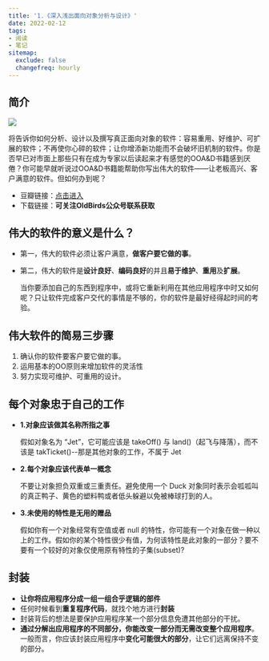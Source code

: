 ```yaml
---
title: '1.《深入浅出面向对象分析与设计》'
date: 2022-02-12
tags:
- 阅读
- 笔记
sitemap:
  exclude: false
  changefreq: hourly
---
```


## 简介

![](http://blog.loveli.site/mweb/16446781737295.jpg)

将告诉你如何分析、设计以及撰写真正面向对象的软件：容易重用、好维护、可扩展的软件；不再使你心碎的软件；让你增添新功能而不会破坏旧机制的软件。你是否早已对市面上那些只有在成为专家以后读起来才有感觉的OOA&D书籍感到厌倦？你可能早就听说过OOA&D书籍能帮助你写出伟大的软件——让老板高兴、客户满意的软件。但如何办到呢？

* 豆瓣链接：[点击进入](https://book.douban.com/subject/3530721/)
* 下载链接：**可关注OldBirds公众号联系获取**


## 伟大的软件的意义是什么？

* 第一，伟大的软件必须让客户满意，**做客户要它做的事**。
* 第二，伟大的软件是**设计良好**、**编码良好**的并且**易于维护**、**重用**及**扩展**。
  
  当你要添加自己的东西到程序中，或将它重新利用在其他应用程序中时又如何呢？只让软件完成客户交代的事情是不够的，你的软件是最好经得起时间的考验。
  
## 伟大软件的简易三步骤
  
  1. 确认你的软件要客户要它做的事。
  2. 运用基本的OO原则来增加软件的灵活性
  3. 努力实现可维护、可重用的设计。

## 每个对象忠于自己的工作

* **1.对象应该做其名称所指之事**
    
    假如对象名为 “Jet”，它可能应该是 takeOff() 与 land()（起飞与降落），而不该是 takTicket()--那是其他对象的工作，不属于 Jet

* **2.每个对象应该代表单一概念**

    不要让对象担负双重或三重责任。避免使用一个 Duck 对象同时表示会呱呱叫的真正鸭子、黄色的塑料鸭或者低头躲避以免被棒球打到的人。

* **3.未使用的特性是无用的赠品**

    假如你有一个对象经常有空值或者 null 的特性，你可能有一个对象在做一种以上的工作。假如你的某个特性很少有值，为何该特性是此对象的一部分？要不要有一个较好的对象仅使用原有特性的子集(subset)?
    
    
## 封装
    
* **让你将应用程序分成一组一组合乎逻辑的部件**
* 任何时候看到**重复程序代码**，就找个地方进行**封装**
* 封装背后的想法是要保护应用程序某一个部分信息免遭其他部分的干扰。
* **通过分解出应用程序的不同部分，你能改变一部分而无需改变整个应用程序**。一般而言，你应该封装应用程序中**变化可能很大的部分**，让它们远离保持不变的部分。
  